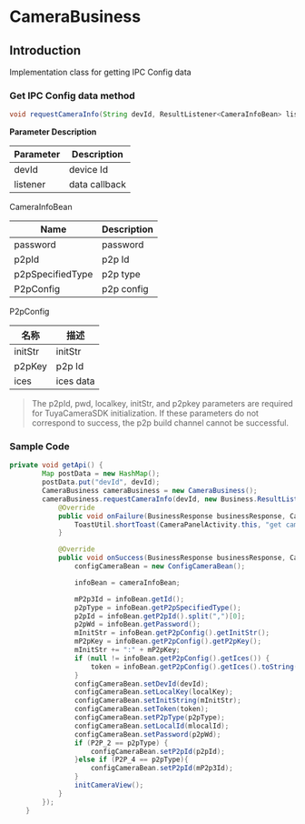 # CameraBusiness



## Introduction

Implementation class for getting IPC Config data



### Get IPC Config data method

```java
void requestCameraInfo(String devId, ResultListener<CameraInfoBean> listener)
```

**Parameter Description**

| Parameter | Description   |
| --------- | ------------- |
| devId     | device Id     |
| listener  | data callback |

CameraInfoBean

| Name             | Description |
| ---------------- | ----------- |
| password         | password    |
| p2pId            | p2p Id      |
| p2pSpecifiedType | p2p type    |
| P2pConfig        | p2p config  |

P2pConfig

| 名称    | 描述      |
| ------- | --------- |
| initStr | initStr   |
| p2pKey  | p2p Id    |
| ices    | ices data |

> The p2pId, pwd, localkey, initStr, and p2pkey parameters are required for TuyaCameraSDK initialization. If these parameters do not correspond to success, the p2p build channel cannot be successful.



### Sample Code 

```java
private void getApi() {
        Map postData = new HashMap();
        postData.put("devId", devId);
        CameraBusiness cameraBusiness = new CameraBusiness();
        cameraBusiness.requestCameraInfo(devId, new Business.ResultListener<CameraInfoBean>() {
            @Override
            public void onFailure(BusinessResponse businessResponse, CameraInfoBean cameraInfoBean, String s) {
                ToastUtil.shortToast(CameraPanelActivity.this, "get cameraInfo failed");
            }

            @Override
            public void onSuccess(BusinessResponse businessResponse, CameraInfoBean cameraInfoBean, String s) {
                configCameraBean = new ConfigCameraBean();

                infoBean = cameraInfoBean;

                mP2p3Id = infoBean.getId();
                p2pType = infoBean.getP2pSpecifiedType();
                p2pId = infoBean.getP2pId().split(",")[0];
                p2pWd = infoBean.getPassword();
                mInitStr = infoBean.getP2pConfig().getInitStr();
                mP2pKey = infoBean.getP2pConfig().getP2pKey();
                mInitStr += ":" + mP2pKey;
                if (null != infoBean.getP2pConfig().getIces()) {
                    token = infoBean.getP2pConfig().getIces().toString();
                }
                configCameraBean.setDevId(devId);
                configCameraBean.setLocalKey(localKey);
                configCameraBean.setInitString(mInitStr);
                configCameraBean.setToken(token);
                configCameraBean.setP2pType(p2pType);
                configCameraBean.setLocalId(mlocalId);
                configCameraBean.setPassword(p2pWd);
                if (P2P_2 == p2pType) {
                    configCameraBean.setP2pId(p2pId);
                }else if (P2P_4 == p2pType){
                    configCameraBean.setP2pId(mP2p3Id);
                }
                initCameraView();
            }
        });
    }	
```

